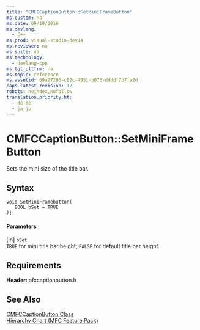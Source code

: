 ```yaml
---
title: "CMFCCaptionButton::SetMiniFrameButton"
ms.custom: na
ms.date: 09/19/2016
ms.devlang: 
  - C++
ms.prod: visual-studio-dev14
ms.reviewer: na
ms.suite: na
ms.technology: 
  - devlang-cpp
ms.tgt_pltfrm: na
ms.topic: reference
ms.assetid: 69a27206-c92c-4951-b076-ddddf7d7fa2d
caps.latest.revision: 12
robots: noindex,nofollow
translation.priority.ht: 
  - de-de
  - ja-jp
---
```

# CMFCCaptionButton::SetMiniFrameButton
Sets the mini size of the title bar.  
  
## Syntax  
  
```  
void SetMiniFramebutton(  
   BOOL bSet = TRUE  
);  
```  
  
#### Parameters  
 [in] `bSet`  
 `TRUE` for mini title bar height; `FALSE` for default title bar height.  
  
## Requirements  
 **Header:** afxcaptionbutton.h  
  
## See Also  
 [CMFCCaptionButton Class](../vs140/CMFCCaptionButton-Class.md)   
 [Hierarchy Chart (MFC Feature Pack)](../vs140/Hierarchy-Chart.md)